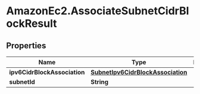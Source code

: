 # AmazonEc2.AssociateSubnetCidrBlockResult

## Properties

Name | Type | Description | Notes
------------ | ------------- | ------------- | -------------
**ipv6CidrBlockAssociation** | [**SubnetIpv6CidrBlockAssociation**](SubnetIpv6CidrBlockAssociation.md) |  | [optional] 
**subnetId** | **String** |  | [optional] 


